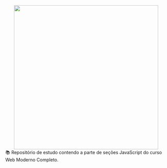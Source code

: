 <div align="center">
  <img width="450px" src="https://s3.amazonaws.com/thinkific-import/220759/OSkIXgBSMGsQ7XYX6bsI_LOGOTIPO-CODER-FUNDOTRANSPARENTE-PRETA.png">
 </div>
📚 Repositório de estudo contendo a parte de seções JavaScript do curso Web Moderno Completo.
